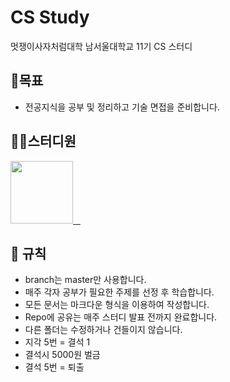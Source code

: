 # CS Study
멋쟁이사자처럼대학 남서울대학교 11기 CS 스터디

## 📖목표
- 전공지식을 공부 및 정리하고 기술 면접을 준비합니다.

## 👨‍💻스터디원
<p>
<a href="https://github.com/shyeon4643">
  <img src="https://avatars.githubusercontent.com/u/62410059?v=4" width="100">
</a>
<a href="">
  <img src="">
</a>
<a href="">
  <img src="">
</a>
<a href="">
  <img src="">
</a>
</p>

## 📜 규칙
- branch는 master만 사용합니다.
- 매주 각자 공부가 필요한 주제를 선정 후 학습합니다.
- 모든 문서는 마크다운 형식을 이용하여 작성합니다.
- Repo에 공유는 매주 스터디 발표 전까지 완료합니다.
- 다른 폴더는 수정하거나 건들이지 않습니다.
- 지각 5번 = 결석 1
- 결석시 5000원 벌금
- 결석 5번 = 퇴출